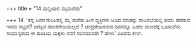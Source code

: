 +++
title = "14 ಮನ್ದಿಯಲಿ ಮೈಮರೆದು"

+++
14. 'ತನ್ನ ಜನರ ಗುಂಪಿನಲ್ಲಿ ಮೈ ಮರೆತು ಹೀನ ವ್ಯಕ್ತಿಗಳು ಆಡಿದ ಮಾತನ್ನು ರಾಜಸಭೆಯಲ್ಲಿ ತಂದು ಹರಡುವ ಇವನು ಸಭ್ಯವೆ? ಜಗತ್ತಿನ ನಾಚಿಕೆಗೇಡಿಯಲ್ಲವೆ ? ಚಂದ್ರಶೇಖರನಾದ ಶಿವನನ್ನೂ ಹಿಂದು ಮುಂದಕ್ಕೆ ಓಡಿಸುವೆನು. ಸಾಮಾನ್ಯರಾದ ಈ ಕುಂತಿಯ ಮಕ್ಕಳು ನನಗೆ ಸರಿಸಮಾನರೇ ? ಹೇಳು' ಎಂದನು ಕರ್ಣ.